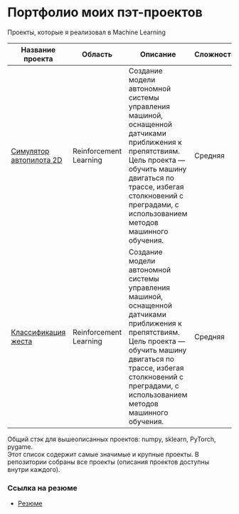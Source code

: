 # Портфолио моих пэт-проектов

Проекты, которые я реализовал в Machine Learning
  
| Название проекта | Область | Описание | Cложность | Стек и методы |
| --- | --- | --- | --- | --- | 
| [Симулятор автопилота 2D](https://github.com/fluke8/neuro-race-python) | Reinforcement Learning | Создание модели автономной системы управления машиной, оснащенной датчиками приближения к препятствиям. Цель проекта — обучить машину двигаться по трассе, избегая столкновений с преградами, с использованием методов машинного обучения. | Средняя | numpy, sklearn, PyTorch, pygame |  
| [Классификация жеста](https://github.com/fluke8/gesturedetection) | Reinforcement Learning | Создание модели автономной системы управления машиной, оснащенной датчиками приближения к препятствиям. Цель проекта — обучить машину двигаться по трассе, избегая столкновений с преградами, с использованием методов машинного обучения. | Средняя | numpy, sklearn, PyTorch, pygame |  

Общий стэк для вышеописанных проектов: numpy, sklearn, PyTorch, pygame.  
Этот список содержит самые значимые и крупные проекты. В репозитории собраны все проекты (описания проектов доступны внутри каждого).  

### Ссылка на резюме  
- [Резюме](https://github.com/fluke8/fluke8/blob/main/CV_ML_Engineer_Tretyakov.pdf) 
